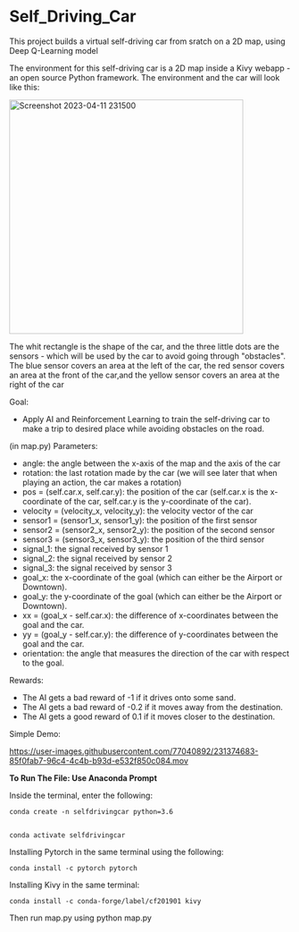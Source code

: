 # Self_Driving_Car

This project builds a virtual self-driving car from sratch on a 2D map, using Deep Q-Learning model 

The environment for this self-driving car is a 2D map inside a Kivy webapp - an open source Python framework. The environment and the car will look like this:

<img width="419" alt="Screenshot 2023-04-11 231500" src="https://user-images.githubusercontent.com/77040892/231367871-fe9c46a6-02a7-4c78-a4bb-f2cd99f17c2f.png">

The whit rectangle is the shape of the car, and the three little dots are the sensors - which will be used by the car to avoid going through "obstacles". 
The blue sensor covers an area at the left of the car, the red sensor covers an area at the front of the car,and the yellow sensor covers an area at the 
right of the car

Goal:
- Apply AI and Reinforcement Learning to train the self-driving car to make a trip to desired place while avoiding obstacles on the road.

(in map.py)
Parameters: 
- angle: the angle between the x-axis of the map and the axis of the car
- rotation: the last rotation made by the car (we will see later that when playing an action, the car makes a rotation)
- pos = (self.car.x, self.car.y): the position of the car (self.car.x is the x-coordinate of the car, self.car.y is the y-coordinate of the car).
- velocity = (velocity_x, velocity_y): the velocity vector of the car
- sensor1 = (sensor1_x, sensor1_y): the position of the first sensor
- sensor2 = (sensor2_x, sensor2_y): the position of the second sensor
- sensor3 = (sensor3_x, sensor3_y): the position of the third sensor
- signal_1: the signal received by sensor 1
- signal_2: the signal received by sensor 2
- signal_3: the signal received by sensor 3
- goal_x: the x-coordinate of the goal (which can either be the Airport or Downtown).
- goal_y: the y-coordinate of the goal (which can either be the Airport or Downtown).
- xx = (goal_x - self.car.x): the difference of x-coordinates between the goal and the car.
- yy = (goal_y - self.car.y): the difference of y-coordinates between the goal and the car.
- orientation: the angle that measures the direction of the car with respect to the goal.

Rewards:
- The AI gets a bad reward of -1 if it drives onto some sand.
- The AI gets a bad reward of -0.2 if it moves away from the destination.
- The AI gets a good reward of 0.1 if it moves closer to the destination.

Simple Demo:

https://user-images.githubusercontent.com/77040892/231374683-85f0fab7-96c4-4c4b-b93d-e532f850c084.mov

**To Run The File: Use Anaconda Prompt**

Inside the terminal, enter the following:
  
	conda create -n selfdrivingcar python=3.6 

  
	conda activate selfdrivingcar
  
Installing Pytorch in the same terminal using the following:
  
	conda install -c pytorch pytorch

Installing Kivy in the same terminal:
  
	conda install -c conda-forge/label/cf201901 kivy

Then run map.py using python map.py


